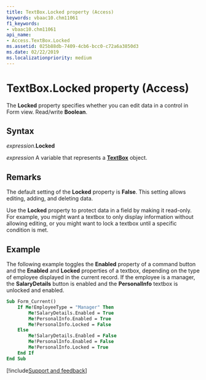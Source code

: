 ```yaml
---
title: TextBox.Locked property (Access)
keywords: vbaac10.chm11061
f1_keywords:
- vbaac10.chm11061
api_name:
- Access.TextBox.Locked
ms.assetid: 025b88db-7409-4cb6-bcc0-c72a6a3850d3
ms.date: 02/22/2019
ms.localizationpriority: medium
---
```



# TextBox.Locked property (Access)

The **Locked** property specifies whether you can edit data in a control in Form view. Read/write **Boolean**.


## Syntax

_expression_.**Locked**

_expression_ A variable that represents a **[TextBox](Access.TextBox.md)** object.


## Remarks

The default setting of the **Locked** property is **False**. This setting allows editing, adding, and deleting data.

Use the **Locked** property to protect data in a field by making it read-only. For example, you might want a textbox to only display information without allowing editing, or you might want to lock a textbox until a specific condition is met.


## Example

The following example toggles the **Enabled** property of a command button and the **Enabled** and **Locked** properties of a textbox, depending on the type of employee displayed in the current record. If the employee is a manager, the **SalaryDetails** button is enabled and the **PersonalInfo** textbox is unlocked and enabled.

```vb
Sub Form_Current() 
    If Me!EmployeeType = "Manager" Then 
        Me!SalaryDetails.Enabled = True 
        Me!PersonalInfo.Enabled = True 
        Me!PersonalInfo.Locked = False 
    Else 
        Me!SalaryDetails.Enabled = False 
        Me!PersonalInfo.Enabled = False 
        Me!PersonalInfo.Locked = True 
    End If 
End Sub
```


[!include[Support and feedback](~/includes/feedback-boilerplate.md)]
